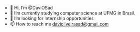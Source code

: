 - 👋 Hi, I’m @DaviOSad
- 🌱 I’m currently studying computer science at UFMG in Brasil.
- 💞️ I’m looking for internship opportunities
- 📫 How to reach me davioliveirasad@gmail.com


